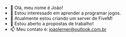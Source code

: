 - 👋 Olá, meu nome é João!
- 👀 Estou interessado em aprender a programar jogos.
- 🌱 Atualmente estou criando um server de FiveM!
- 💞️ Estou aberto a propostas de trabalho!
- 📫 Meu contato é: joaolerner@outlook.com.br

<!---
dkt0001/dkt0001 is a ✨ special ✨ repository because its `README.md` (this file) appears on your GitHub profile.
You can click the Preview link to take a look at your changes.
--->
